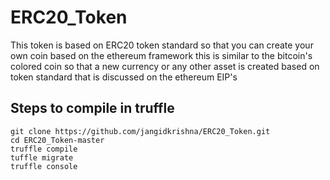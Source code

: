 # ERC20_Token
This token is based on ERC20 token standard so that you can create your own coin based on the ethereum framework this is similar to the bitcoin's colored coin so that a new currency or any other asset is created based on token standard that is discussed on the ethereum EIP's 

## Steps to compile in truffle
```
git clone https://github.com/jangidkrishna/ERC20_Token.git
cd ERC20_Token-master
truffle compile 
tuffle migrate
truffle console
```
